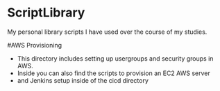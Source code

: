 # ScriptLibrary
My personal library scripts I have used over the course of my studies.

#AWS Provisioning
- This directory includes setting up usergroups and security groups in AWS. 
- Inside you can also find the scripts to provision an EC2 AWS server
- and Jenkins setup inside of the cicd directory
